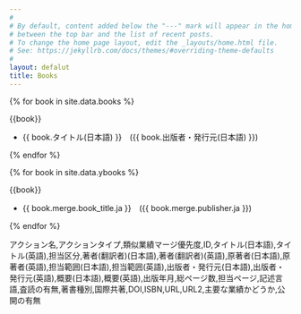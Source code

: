 ```yaml
---
#
# By default, content added below the "---" mark will appear in the home page
# between the top bar and the list of recent posts.
# To change the home page layout, edit the _layouts/home.html file.
# See: https://jekyllrb.com/docs/themes/#overriding-theme-defaults
#
layout: defalut
title: Books
---
```


{% for book in site.data.books %}

{{book}}

- {{ book.タイトル(日本語) }}　({{ book.出版者・発行元(日本語) }})

{% endfor %}

{% for book in site.data.ybooks %}

{{book}}

- {{ book.merge.book_title.ja }}　({{ book.merge.publisher.ja }})

{% endfor %}

アクション名,アクションタイプ,類似業績マージ優先度,ID,タイトル(日本語),タイトル(英語),担当区分,著者(翻訳者)(日本語),著者(翻訳者)(英語),原著者(日本語),原著者(英語),担当範囲(日本語),担当範囲(英語),出版者・発行元(日本語),出版者・発行元(英語),概要(日本語),概要(英語),出版年月,総ページ数,担当ページ,記述言語,査読の有無,著書種別,国際共著,DOI,ISBN,URL,URL2,主要な業績かどうか,公開の有無
